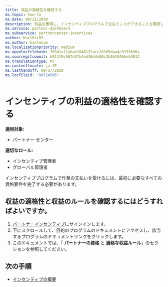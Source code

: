 ```yaml
---
title: 収益の適格性を確認する
ms.topic: how-to
ms.date: 09/11/2020
description: 利益を獲得し、インセンティブプログラムで支払うことができることを確認します。
ms.service: partner-dashboard
ms.subservice: partnercenter-incentives
author: Karthic83
ms.author: kashanum
ms.localizationpriority: medium
ms.openlocfilehash: 70941e11abae1846132acc28169daa4c9153b36a
ms.sourcegitcommit: b91119c587d37b4ed36dda00c2b0b1946beb3012
ms.translationtype: MT
ms.contentlocale: ja-JP
ms.lasthandoff: 09/17/2020
ms.locfileid: "90714506"
---
```

# <a name="confirm-your-incentives-earnings-eligibility"></a>インセンティブの利益の適格性を確認する

**適用対象:**

- パートナー センター

**適切なロール:**

- インセンティブ管理者
- グローバル管理者

インセンティブプログラムで作業の支払いを受けるには、最初に必要なすべての資格要件を完了する必要があります。

## <a name="how-do-i-check-my-earning-eligibility-and-revenue-rules"></a>収益の適格性と収益のルールを確認するにはどうすればよいですか。

1. [パートナーインセンティブ](https://partner.microsoft.com/membership/partner-incentives)にサインインします。
2. 下にスクロールして、目的のプログラムのドキュメントにアクセスし、該当するプログラムのドキュメントリンクをクリックします。
3. このドキュメントでは、「 **パートナーの資格** と **適格な収益ルール**」のセクションを参照してください。

## <a name="next-steps"></a>次の手順

- [インセンティブの概要](incentives-get-started-intro.md)
